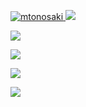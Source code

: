 [ ![mtonosaki](https://komarev.com/ghpvc/?username=mtonosaki)
](https://github.com/mtonosaki/mtonosaki/)
[![](https://img.shields.io/github/followers/mtonosaki?label=follow&logo=github&style=flat)
](https://github.com/mtonosaki)

![](https://github-profile-summary-cards.vercel.app/api/cards/profile-details?username=mtonosaki)

![](https://github-readme-streak-stats.herokuapp.com/?user=mtonosaki)

![](https://github-readme-stats.vercel.app/api?username=mtonosaki&count_private=true&show_icons=true)  

![](https://github-readme-stats.vercel.app/api/top-langs/?username=mtonosaki)  
